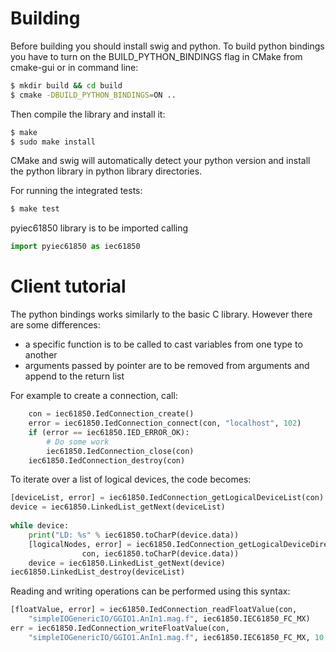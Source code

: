 # Building
Before building you should install swig and python.
To build python bindings you have to turn on the BUILD\_PYTHON\_BINDINGS flag in CMake from cmake-gui or in command line:
```sh
$ mkdir build && cd build
$ cmake -DBUILD_PYTHON_BINDINGS=ON ..
```

Then compile the library and install it:
```sh
$ make
$ sudo make install
```
CMake and swig will automatically detect your python version and install the python library in python library directories.

For running the integrated tests:
```sh
$ make test
```

pyiec61850 library is to be imported calling 
```python
import pyiec61850 as iec61850
```

# Client tutorial

The python bindings works similarly to the basic C library. However there are some differences:

* a specific function is to be called to cast variables from one type to another
* arguments passed by pointer are to be removed from arguments and append to the return list


For example to create a connection, call:
```python
	con = iec61850.IedConnection_create()
	error = iec61850.IedConnection_connect(con, "localhost", 102)
	if (error == iec61850.IED_ERROR_OK):
		# Do some work
		iec61850.IedConnection_close(con)
	iec61850.IedConnection_destroy(con)
```

To iterate over a list of logical devices, the code becomes:
```python
[deviceList, error] = iec61850.IedConnection_getLogicalDeviceList(con)
device = iec61850.LinkedList_getNext(deviceList)
 
while device:
	print("LD: %s" % iec61850.toCharP(device.data))
	[logicalNodes, error] = iec61850.IedConnection_getLogicalDeviceDirectory(
				con, iec61850.toCharP(device.data))
	device = iec61850.LinkedList_getNext(device)
iec61850.LinkedList_destroy(deviceList)
```

Reading and writing operations can be performed using this syntax:
```python
[floatValue, error] = iec61850.IedConnection_readFloatValue(con,
	"simpleIOGenericIO/GGIO1.AnIn1.mag.f", iec61850.IEC61850_FC_MX)
err = iec61850.IedConnection_writeFloatValue(con, 
	"simpleIOGenericIO/GGIO1.AnIn1.mag.f", iec61850.IEC61850_FC_MX, 10.0)
```

